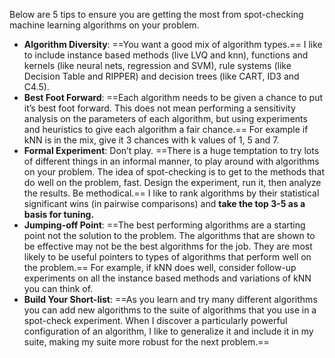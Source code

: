 Below are 5 tips to ensure you are getting the most from spot-checking machine learning algorithms on your problem.

-   **Algorithm Diversity**: ==You want a good mix of algorithm types.== I like to include instance based methods (live LVQ and knn), functions and kernels (like neural nets, regression and SVM), rule systems (like Decision Table and RIPPER) and decision trees (like CART, ID3 and C4.5).
-   **Best Foot Forward**: ==Each algorithm needs to be given a chance to put it’s best foot forward. This does not mean performing a sensitivity analysis on the parameters of each algorithm, but using experiments and heuristics to give each algorithm a fair chance.== For example if kNN is in the mix, give it 3 chances with k values of 1, 5 and 7.
-   **Formal Experiment**: Don’t play. ==There is a huge temptation to try lots of different things in an informal manner, to play around with algorithms on your problem. The idea of spot-checking is to get to the methods that do well on the problem, fast. Design the experiment, run it, then analyze the results. Be methodical.== I like to rank algorithms by their statistical significant wins (in pairwise comparisons) and **take the top 3-5 as a basis for tuning.**
-   **Jumping-off Point**: ==The best performing algorithms are a starting point not the solution to the problem. The algorithms that are shown to be effective may not be the best algorithms for the job. They are most likely to be useful pointers to types of algorithms that perform well on the problem.== For example, if kNN does well, consider follow-up experiments on all the instance based methods and variations of kNN you can think of.
-   **Build Your Short-list**: ==As you learn and try many different algorithms you can add new algorithms to the suite of algorithms that you use in a spot-check experiment. When I discover a particularly powerful configuration of an algorithm, I like to generalize it and include it in my suite, making my suite more robust for the next problem.==